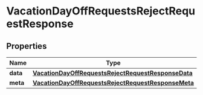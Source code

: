 

# VacationDayOffRequestsRejectRequestResponse


## Properties

| Name | Type | Description | Notes |
|------------ | ------------- | ------------- | -------------|
|**data** | [**VacationDayOffRequestsRejectRequestResponseData**](VacationDayOffRequestsRejectRequestResponseData.md) |  |  [optional] |
|**meta** | [**VacationDayOffRequestsRejectRequestResponseMeta**](VacationDayOffRequestsRejectRequestResponseMeta.md) |  |  [optional] |



